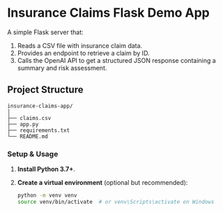# Insurance Claims Flask Demo App

A simple Flask server that:
1. Reads a CSV file with insurance claim data.
2. Provides an endpoint to retrieve a claim by ID.
3. Calls the OpenAI API to get a structured JSON response containing a summary and risk assessment.

## Project Structure

```
insurance-claims-app/
│
├── claims.csv
├── app.py
├── requirements.txt
└── README.md
```

### Setup & Usage

1. **Install Python 3.7+**.

2. **Create a virtual environment** (optional but recommended):
   ```bash
   python -m venv venv
   source venv/bin/activate  # or venv\Scripts\activate on Windows
